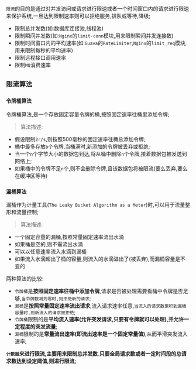 `限流`的目的是通过对并发访问或请求进行限速或者一个时间窗口内的请求进行限速来保护系统,一旦达到限制速率则可以拒绝服务,排队或等待,降级;
+ 限制总并发数(如:数据库连接池,线程池)
+ 限制瞬间并发数(如:`Nginx`的`limit-conn`模块,用来限制瞬间并发连接数)
+ 限制时间窗口内的平均速率(如:`Guava`的`RateLimiter`,`Nginx`的`limit_req`模块,用来限制每秒的平均速率)
+ 限制远程接口调用速率
+ 限制`MQ`消费速率

## `限流算法`

### `令牌桶算法`

令牌桶算法,是一个存放固定容量令牌的桶,按照固定速率往桶里添加令牌;

>算法描述:
+ 假设限制`2r/s`,则按照500毫秒的固定速率往桶总添加令牌;
+ 桶中最多存放`b`个令牌,当桶满时,新添加的令牌被丢弃或拒绝;
+ 当一个`n`个字节大小的数据包到达,将从桶中删除`n`个令牌,接着数据包被发送到网络上;
+ 如果桶中的令牌不足`n`个,则不会删除令牌,且该数据包将被限流(要么丢弃,要么在缓冲区等待)


### `漏桶算法`

漏桶作为计量工具(`The Leaky Bucket Algorithm as a Meter`)时,可以用于流量整形和流量控制;

>算法描述:
+ 一个固定容量的漏桶,按照常量固定速率流出水滴
+ 如果桶是空的,则不需流出水滴
+ 可以以任意速率流入水滴到漏桶
+ 如果流入水滴超出了桶的容量,则流入的水滴溢出了(被丢弃),而漏桶容量是不变的


两种算法的比较:
+ `令牌桶`是**按照固定速率往桶中添加令牌**,请求是否被处理需要看桶中令牌是否足够,`当令牌数减为零时,则拒绝新的请求`;
+ `漏桶`是**按照常量固定速率流出请求**,流入请求速率任意,`当流入的请求数累积到漏桶容量时,则新流入的请求被拒绝`;
+ `令牌桶`限制的是**平均流入速率(允许突发请求,只要有令牌就可以处理),并允许一定程度的突发流量**;
+ `漏桶`限制的是**常量流出速率(即流出速率是一个固定常量值)**,从而平滑突发流入速率;


**`计数器`来进行限流,主要用来限制总并发数.只要全局请求数或者一定时间段的总请求数达到设定阈值,则进行限流;**